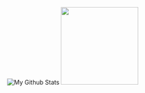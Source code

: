 <img src="https://github-readme-stats.vercel.app/api?username=AbrahamRamosM&count_private=true&theme=dark&count_private=true?show_icons=true" alt="My Github Stats">
<img height="180em" src="https://github-readme-stats.vercel.app/api/top-langs/?username=AbrahamRamosM&theme=dark&layout=compact&langs_count=6" />
